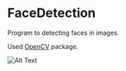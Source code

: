 # FaceDetection
Program to detecting faces in images.

Used [OpenCV](https://opencv.org/ "OpenCV for Python") package.


![Alt Text](https://github.com/firdavsxon/FaceDetection/blob/master/face_1.gif)
